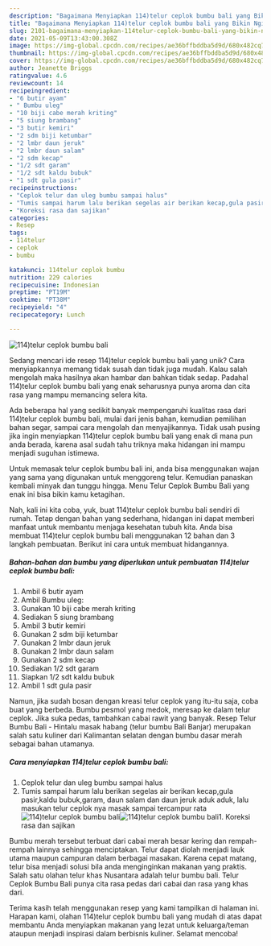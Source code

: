 ```yaml
---
description: "Bagaimana Menyiapkan 114)telur ceplok bumbu bali yang Bikin Ngiler"
title: "Bagaimana Menyiapkan 114)telur ceplok bumbu bali yang Bikin Ngiler"
slug: 2101-bagaimana-menyiapkan-114telur-ceplok-bumbu-bali-yang-bikin-ngiler
date: 2021-05-09T13:43:00.308Z
image: https://img-global.cpcdn.com/recipes/ae36bffbddba5d9d/680x482cq70/114telur-ceplok-bumbu-bali-foto-resep-utama.jpg
thumbnail: https://img-global.cpcdn.com/recipes/ae36bffbddba5d9d/680x482cq70/114telur-ceplok-bumbu-bali-foto-resep-utama.jpg
cover: https://img-global.cpcdn.com/recipes/ae36bffbddba5d9d/680x482cq70/114telur-ceplok-bumbu-bali-foto-resep-utama.jpg
author: Jeanette Briggs
ratingvalue: 4.6
reviewcount: 14
recipeingredient:
- "6 butir ayam"
- " Bumbu uleg"
- "10 biji cabe merah kriting"
- "5 siung brambang"
- "3 butir kemiri"
- "2 sdm biji ketumbar"
- "2 lmbr daun jeruk"
- "2 lmbr daun salam"
- "2 sdm kecap"
- "1/2 sdt garam"
- "1/2 sdt kaldu bubuk"
- "1 sdt gula pasir"
recipeinstructions:
- "Ceplok telur dan uleg bumbu sampai halus"
- "Tumis sampai harum lalu berikan segelas air berikan kecap,gula pasir,kaldu bubuk,garam, daun salam dan daun jeruk aduk aduk, lalu masukan telur ceplok nya masak sampai tercampur rata"
- "Koreksi rasa dan sajikan"
categories:
- Resep
tags:
- 114telur
- ceplok
- bumbu

katakunci: 114telur ceplok bumbu 
nutrition: 229 calories
recipecuisine: Indonesian
preptime: "PT19M"
cooktime: "PT38M"
recipeyield: "4"
recipecategory: Lunch

---
```



![114)telur ceplok bumbu bali](https://img-global.cpcdn.com/recipes/ae36bffbddba5d9d/680x482cq70/114telur-ceplok-bumbu-bali-foto-resep-utama.jpg)

Sedang mencari ide resep 114)telur ceplok bumbu bali yang unik? Cara menyiapkannya memang tidak susah dan tidak juga mudah. Kalau salah mengolah maka hasilnya akan hambar dan bahkan tidak sedap. Padahal 114)telur ceplok bumbu bali yang enak seharusnya punya aroma dan cita rasa yang mampu memancing selera kita.

Ada beberapa hal yang sedikit banyak mempengaruhi kualitas rasa dari 114)telur ceplok bumbu bali, mulai dari jenis bahan, kemudian pemilihan bahan segar, sampai cara mengolah dan menyajikannya. Tidak usah pusing jika ingin menyiapkan 114)telur ceplok bumbu bali yang enak di mana pun anda berada, karena asal sudah tahu triknya maka hidangan ini mampu menjadi suguhan istimewa.

Untuk memasak telur ceplok bumbu bali ini, anda bisa menggunakan wajan yang sama yang digunakan untuk menggoreng telur. Kemudian panaskan kembali minyak dan tunggu hingga. Menu Telur Ceplok Bumbu Bali yang enak ini bisa bikin kamu ketagihan.


Nah, kali ini kita coba, yuk, buat 114)telur ceplok bumbu bali sendiri di rumah. Tetap dengan bahan yang sederhana, hidangan ini dapat memberi manfaat untuk membantu menjaga kesehatan tubuh kita. Anda bisa membuat 114)telur ceplok bumbu bali menggunakan 12 bahan dan 3 langkah pembuatan. Berikut ini cara untuk membuat hidangannya.

<!--inarticleads1-->

##### Bahan-bahan dan bumbu yang diperlukan untuk pembuatan 114)telur ceplok bumbu bali:

1. Ambil 6 butir ayam
1. Ambil  Bumbu uleg:
1. Gunakan 10 biji cabe merah kriting
1. Sediakan 5 siung brambang
1. Ambil 3 butir kemiri
1. Gunakan 2 sdm biji ketumbar
1. Gunakan 2 lmbr daun jeruk
1. Gunakan 2 lmbr daun salam
1. Gunakan 2 sdm kecap
1. Sediakan 1/2 sdt garam
1. Siapkan 1/2 sdt kaldu bubuk
1. Ambil 1 sdt gula pasir


Namun, jika sudah bosan dengan kreasi telur ceplok yang itu-itu saja, coba buat yang berbeda. Bumbu pesmol yang medok, meresap ke dalam telur ceplok. Jika suka pedas, tambahkan cabai rawit yang banyak. Resep Telur Bumbu Bali - Hintalu masak habang (telur bumbu Bali Banjar) merupakan salah satu kuliner dari Kalimantan selatan dengan bumbu dasar merah sebagai bahan utamanya. 

<!--inarticleads2-->

##### Cara menyiapkan 114)telur ceplok bumbu bali:

1. Ceplok telur dan uleg bumbu sampai halus
1. Tumis sampai harum lalu berikan segelas air berikan kecap,gula pasir,kaldu bubuk,garam, daun salam dan daun jeruk aduk aduk, lalu masukan telur ceplok nya masak sampai tercampur rata
<img src="//assets-global.cpcdn.com/assets/icons/button_play-2c75c40dde080a61004c1f40b05d8f140eaff45d7e9e6481dc71c63d2e7c4909.png" alt="114)telur ceplok bumbu bali"><img src="//assets-global.cpcdn.com/assets/icons/button_play-2c75c40dde080a61004c1f40b05d8f140eaff45d7e9e6481dc71c63d2e7c4909.png" alt="114)telur ceplok bumbu bali">1. Koreksi rasa dan sajikan


Bumbu merah tersebut terbuat dari cabai merah besar kering dan rempah-rempah lainnya sehingga menciptakan. Telur dapat diolah menjadi lauk utama maupun campuran dalam berbagai masakan. Karena cepat matang, telur bisa menjadi solusi bila anda menginginkan makanan yang praktis. Salah satu olahan telur khas Nusantara adalah telur bumbu bali. Telur Ceplok Bumbu Bali punya cita rasa pedas dari cabai dan rasa yang khas dari. 

Terima kasih telah menggunakan resep yang kami tampilkan di halaman ini. Harapan kami, olahan 114)telur ceplok bumbu bali yang mudah di atas dapat membantu Anda menyiapkan makanan yang lezat untuk keluarga/teman ataupun menjadi inspirasi dalam berbisnis kuliner. Selamat mencoba!
